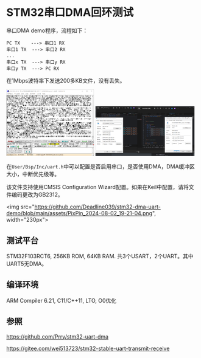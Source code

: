 # STM32串口DMA回环测试

串口DMA demo程序，流程如下：

```
PC TX    ---> 串口1 RX
串口1 TX  ---> 串口2 RX
...
串口x TX  ---> 串口y RX
串口y TX  ---> PC RX
```

在1Mbps波特率下发送200多KB文件，没有丢失。


<img src="https://github.com/Deadline039/stm32-dma-uart-demo/blob/main/assets/PixPin_2024-08-02_19-29-00.png" width="230px">
<img src="https://github.com/Deadline039/stm32-dma-uart-demo/blob/main/assets/PixPin_2024-08-02_19-30-13.png", width="260px">


在`User/Bsp/Inc/uart.h`中可以配置是否启用串口，是否使用DMA，DMA缓冲区大小，中断优先级等。

该文件支持使用CMSIS Configuration Wizard配置。如果在Keil中配置，请将文件编码更改为GB2312。


<img src="https://github.com/Deadline039/stm32-dma-uart-demo/blob/main/assets/PixPin_2024-08-02_19-21-04.png", width="230px">


## 测试平台

STM32F103RCT6, 256KB ROM, 64KB RAM. 共3个USART，2个UART。其中UART5无DMA。

## 编译环境

ARM Compiler 6.21, C11/C++11, LTO, O0优化

## 参照

https://github.com/Prry/stm32-uart-dma

https://gitee.com/wei513723/stm32-stable-uart-transmit-receive
